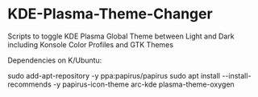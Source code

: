 # KDE-Plasma-Theme-Changer
Scripts to toggle KDE Plasma Global Theme between Light and Dark including Konsole Color Profiles and GTK Themes

Dependencies on K/Ubuntu:

sudo add-apt-repository -y ppa:papirus/papirus
sudo apt install --install-recommends -y papirus-icon-theme arc-kde plasma-theme-oxygen
